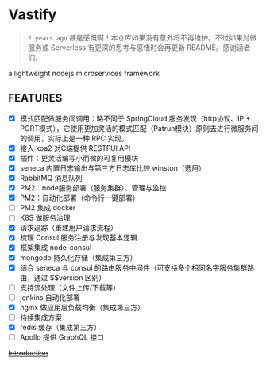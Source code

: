 # Vastify

> `2 years ago` 甚是感慨啊！本仓库如果没有意外将不再维护。不过如果对微服务或 Serverless 有更深的思考与感悟时会再更新 README。感谢读者们。

a lightweight nodejs microservices framework

## FEATURES

- [x] 模式匹配做服务间调用：略不同于 SpringCloud 服务发现（http协议、IP + PORT模式），它使用更加灵活的模式匹配（Patrun模块）原则去进行微服务间的调用，实际上是一种 RPC 实现。
- [x] 接入 koa2 对C端提供 RESTFUl API
- [x] 插件：更灵活编写小而微的可复用模块
- [x] seneca 内置日志输出与第三方日志库比较 winston（选用）
- [x] RabbitMQ 消息队列
- [x] PM2：node服务部署（服务集群）、管理与监控
- [x] PM2：自动化部署（命令行一键部署）
- [ ] PM2 集成 docker
- [ ] K8S 做服务治理
- [x] 请求追踪（重建用户请求流程）
- [x] 梳理 Consul 服务注册与发现基本逻辑
- [x] 框架集成 node-consul
- [x] mongodb 持久化存储（集成第三方）
- [x] 结合 seneca 与 consul 的路由服务中间件（可支持多个相同名字服务集群路由，通过 $$version 区别）
- [ ] 支持流处理（文件上传/下载等）
- [ ] jenkins 自动化部署
- [x] nginx 做应用层负载均衡（集成第三方）
- [ ] 持续集成方案
- [x] redis 缓存（集成第三方）
- [ ] Apollo 提供 GraphQL 接口

~~[Introduction](https://blog.qingf.me/?p=734)~~
